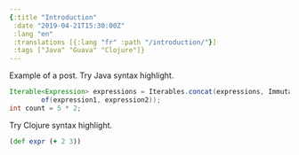 ```yaml
---
{:title "Introduction"
 :date "2019-04-21T15:30:00Z"
 :lang "en"
 :translations [{:lang "fr" :path "/introduction/"}]
 :tags ["Java" "Guava" "Clojure"]}
---
```


Example of a post. Try Java syntax highlight.

```java
Iterable<Expression> expressions = Iterables.concat(expressions, ImmutableList.
        of(expression1, expression2));
int count = 5 * 2;
```

Try Clojure syntax highlight.

```clojure
(def expr (+ 2 3))
```
